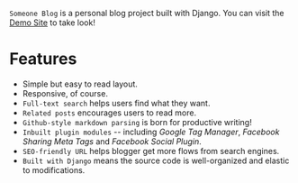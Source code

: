 `Someone Blog` is a personal blog project built with Django. You can visit the [Demo Site](https://someone-blog.appspot.com/) to take look!

# Features

- Simple but easy to read layout.
- Responsive, of course.
- `Full-text search` helps users find what they want.
- `Related posts` encourages users to read more.
- `Github-style markdown parsing` is born for productive writing!
- `Inbuilt plugin modules` -- including *Google Tag Manager*, *Facebook Sharing Meta Tags* and *Facebook Social Plugin*.
- `SEO-friendly URL` helps blogger get more flows from search engines.
- `Built with Django` means the source code is well-organized and elastic to modifications.
